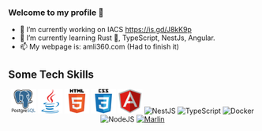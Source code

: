 ### Welcome to my profile 👋

- 🔭 I’m currently working on IACS <https://is.gd/J8kK9p>
- 🌱 I’m currently learning Rust 🦀, TypeScript, NestJs, Angular.
- 📫 My webpage is: amli360.com (Had to finish it)

## Some Tech Skills
<p align="center">
  <img src="https://github.com/devicons/devicon/blob/master/icons/postgresql/postgresql-original-wordmark.svg" alt="postgreSQL" width="50" height="50"/>
  <img src="https://github.com/devicons/devicon/blob/master/icons/java/java-original.svg" alt="Java" width="50" height="50"/>
  <img src="https://github.com/devicons/devicon/blob/master/icons/html5/html5-original-wordmark.svg" alt="HTML 5" width="50" height="50"/>
  <img src="https://github.com/devicons/devicon/blob/master/icons/css3/css3-original-wordmark.svg" alt="postgreSQL" width="50" height="50"/>
  <img src="https://github.com/devicons/devicon/blob/master/icons/angularjs/angularjs-original.svg" alt="Angular" width="50" height="50"/>
  <img src="https://iconape.com/wp-content/files/kr/371166/svg/371166.svg" alt="NestJS" width="50" height="50"/>
  <img src="https://img.icons8.com/color/344/typescript.png" alt="TypeScript" width="50" height="50"/>
  <img src="https://cdn.iconscout.com/icon/free/png-512/docker-13-1175230.png" alt="Docker" width="50" height="50"/>
  <img src="https://cdn.iconscout.com/icon/free/png-256/nodejs-6-569582.png" alt="NodeJS" width="50" height="50"/>
  
  
  <a href="https://marlinfw.org/" target="blank">
    <img src="https://www.vhv.rs/dpng/d/590-5903037_logo-marlin-3d-printer-hd-png-download.png" alt="Marlin" width="50" height="50"/>
  </a>
 
</p>
<!--
**aml360/aml360** is a ✨ _special_ ✨ repository because its `README.md` (this file) appears on your GitHub profile.
-->

